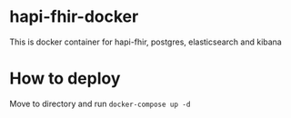 # hapi-fhir-docker

This is docker container for hapi-fhir, postgres, elasticsearch and kibana

# How to deploy
Move to directory and run `docker-compose up -d`
